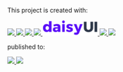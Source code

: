 This project is created with:

<div align="left">

<a href="https://vitejs.dev/">
<img src="https://vitejs.dev/logo-with-shadow.png" width="10%">
</a>
<a href="https://reactjs.org/">
    <img src="https://upload.wikimedia.org/wikipedia/commons/thumb/a/a7/React-icon.svg/1200px-React-icon.svg.png" width="10%">
</a>
<a href="https://reactrouter.com">
    <img src="https://static-00.iconduck.com/assets.00/react-router-icon-512x279-zswz065s.png" width="12%">
</a>
<a href="https://tailwindcss.com">
    <img src="https://upload.wikimedia.org/wikipedia/commons/thumb/d/d5/Tailwind_CSS_Logo.svg/2048px-Tailwind_CSS_Logo.svg.png" width="10%">
</a>
<a href="https://daisyui.com">
    <img src="https://raw.githubusercontent.com/saadeghi/files/main/daisyui/logo-4.svg" width="25%">
</a>
<a href="https://expressjs.com">
    <img src="https://cdn.icon-icons.com/icons2/2699/PNG/512/expressjs_logo_icon_169185.png" width="10%">
</a>
<a href="https://stripe.com">
    <img src="https://b.stripecdn.com/site-statics-srv/assets/assets/img/v3/home/social-9755e0835b1ab1538bddad515c24744b.png" width="15%">
</a>

</div>

<div align="left">
    
published to:

<a href="https://netlify.com">
    <img src="https://upload.wikimedia.org/wikipedia/commons/thumb/b/b8/Netlify_logo.svg/2560px-Netlify_logo.svg.png" width="20%">
</a>
<a href="https://vercel.com">
    <img src="https://upload.wikimedia.org/wikipedia/commons/thumb/5/5e/Vercel_logo_black.svg/2560px-Vercel_logo_black.svg.png" width="20%">

</a>

</div>